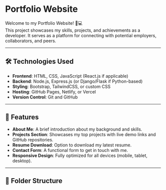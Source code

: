 # Portfolio Website

Welcome to my Portfolio Website! 🎨💻  
This project showcases my skills, projects, and achievements as a developer. It serves as a platform for connecting with potential employers, collaborators, and peers.

---

## 🛠️ Technologies Used

- **Frontend**: HTML, CSS, JavaScript (React.js if applicable)
- **Backend**: Node.js, Express.js (or Django/Flask if Python-based)
- **Styling**: Bootstrap, TailwindCSS, or custom CSS
- **Hosting**: GitHub Pages, Netlify, or Vercel
- **Version Control**: Git and GitHub

---

## 🚀 Features

- **About Me**: A brief introduction about my background and skills.
- **Projects Section**: Showcases my top projects with live demo links and GitHub repositories.
- **Resume Download**: Option to download my latest resume.
- **Contact Form**: A functional form to get in touch with me.
- **Responsive Design**: Fully optimized for all devices (mobile, tablet, desktop).

---

## 📂 Folder Structure

